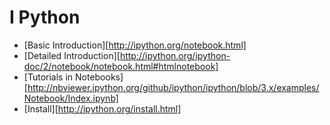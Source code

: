 # I Python
+ [Basic Introduction][http://ipython.org/notebook.html]
+ [Detailed Introduction][http://ipython.org/ipython-doc/2/notebook/notebook.html#htmlnotebook]
+ [Tutorials in Notebooks][http://nbviewer.ipython.org/github/ipython/ipython/blob/3.x/examples/Notebook/Index.ipynb]
+ [Install][http://ipython.org/install.html]
